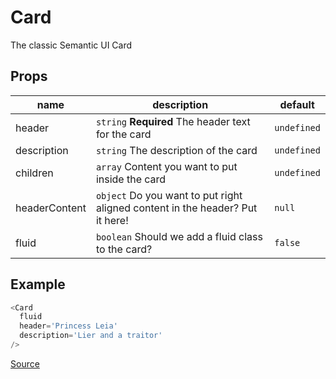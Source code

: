 # Card

The classic Semantic UI Card

## Props

|   name        |                      description                    |         default         |
|---------------|-----------------------------------------------------|-------------------------|
| header        | `string` **Required** The header text for the card                            | `undefined`
| description   | `string` The description of the card                                          | `undefined`
| children      | `array` Content you want to put inside the card                               | `undefined`
| headerContent | `object` Do you want to put right aligned content in the header? Put it here! | `null`
| fluid         | `boolean` Should we add a fluid class to the card?                            | `false`

## Example

```javascript
<Card
  fluid
  header='Princess Leia'
  description='Lier and a traitor'
/>
```

[Source](../../src/components/Card.js)
